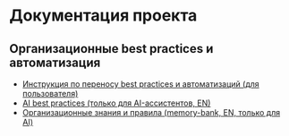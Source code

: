 # Документация проекта

## Организационные best practices и автоматизация
 
- [Инструкция по переносу best practices и автоматизаций (для пользователя)](transfer-best-practices-user.md)
- [AI best practices (только для AI-ассистентов, EN)](for-ai-best-practices/README.md)
- [Организационные знания и правила (memory-bank, EN, только для AI)](../memory-bank/README.md) 